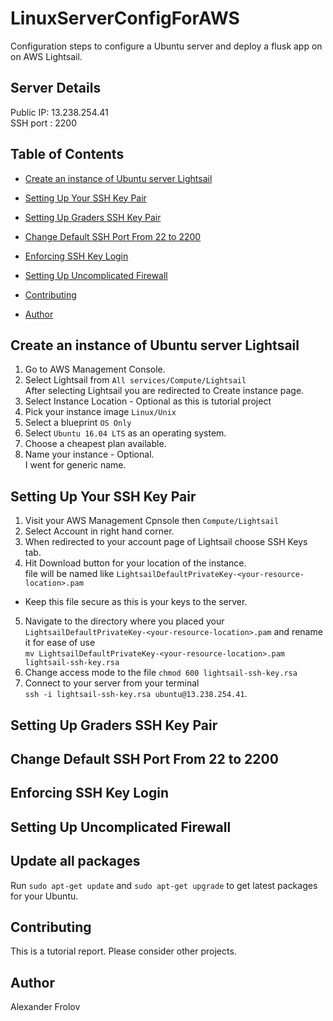 # LinuxServerConfigForAWS
Configuration steps to configure a Ubuntu server and deploy a flusk app on on AWS Lightsail.

## Server Details
Public IP: 13.238.254.41  
SSH port : 2200  

## Table of Contents
- [Create an instance of Ubuntu server Lightsail](#create-an-instance-of-ubuntu-server-lightsail)
- [Setting Up Your SSH Key Pair](#setting-up-your-ssh-key-pair)
- [Setting Up Graders SSH Key Pair](#setting-up-graders-ssh-key-pair)
- [Change Default SSH Port From 22 to 2200](#change-default-ssh-port-from-22-to-2200)
- [Enforcing SSH Key Login](#enforcing-ssh-key-login)
- [Setting Up Uncomplicated Firewall](#setting-up-uncomplicated-firewall)

- [Contributing](#contributing)
- [Author](#author)

## Create an instance of Ubuntu server Lightsail
1. Go to AWS Management Console.
2. Select Lightsail from `All services/Compute/Lightsail`  
After selecting Lightsail you are redirected to Create instance page.
3. Select Instance Location - Optional as this is tutorial project
4. Pick your instance image `Linux/Unix`
5. Select a blueprint `OS Only`
6. Select `Ubuntu 16.04 LTS` as an operating system.
7. Choose a cheapest plan available.
8. Name your instance - Optional.  
I went for generic name.

## Setting Up Your SSH Key Pair
1. Visit your AWS Management Cpnsole then `Compute/Lightsail`
2. Select Account in right hand corner.
3. When redirected to your account page of Lightsail choose SSH Keys tab.
4. Hit Download button for your location of the instance.  
file will be named like `LightsailDefaultPrivateKey-<your-resource-location>.pam`
* Keep this file secure as this is your keys to the server.
5. Navigate to the directory where you placed your `LightsailDefaultPrivateKey-<your-resource-location>.pam` and rename it for ease of use   
`mv LightsailDefaultPrivateKey-<your-resource-location>.pam lightsail-ssh-key.rsa`
6. Change access mode to the file `chmod 600 lightsail-ssh-key.rsa`
7. Connect to your server from your terminal  
`ssh -i lightsail-ssh-key.rsa ubuntu@13.238.254.41`.

## Setting Up Graders SSH Key Pair

## Change Default SSH Port From 22 to 2200

## Enforcing SSH Key Login

## Setting Up Uncomplicated Firewall

## Update all packages

Run `sudo apt-get update` and `sudo apt-get upgrade` to get latest packages for your Ubuntu.

## Contributing
This is a tutorial report. Please consider other projects.

## Author
Alexander Frolov